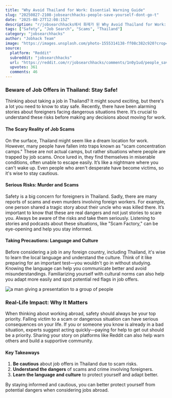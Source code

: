 ```yaml
---
title: "Why Avoid Thailand for Work: Essential Warning Guide"
slug: "20250827-2108-jobsearchhacks-people-save-yourself-dont-go-t"
date: "2025-08-27T12:08:15Z"
description: "r/jobsearchhacks에서 화제가 된 Why Avoid Thailand for Work: Essential Warning Guide에 대한 깊이 있는 분석과 인사이트"
tags: ["Safety", "Job Search", "Scams", "Thailand"]
category: "jobsearchhacks"
author: "Jobhack Team"
image: "https://images.unsplash.com/photo-1555314138-ff08c382c920?crop=entropy&cs=tinysrgb&fit=max&fm=jpg&ixid=M3w3OTU0NDF8MHwxfHNlYXJjaHw1MHx8Z3VpZGV8ZW58MXwwfHx8MTc1NjI5NjQ3Nnww&ixlib=rb-4.1.0&q=80&w=1080"
source:
  platform: "Reddit"
  subreddit: "jobsearchhacks"
  url: "https://reddit.com/r/jobsearchhacks/comments/1n0y1ud/people_save_yourself_dont_go_to_thailand_for_any/"
  upvotes: 361
  comments: 46
---
```


### Beware of Job Offers in Thailand: Stay Safe!

Thinking about taking a job in Thailand? It might sound exciting, but there's a lot you need to know to stay safe. Recently, there have been alarming stories about foreigners facing dangerous situations there. It’s crucial to understand these risks before making any decisions about moving for work.

#### The Scary Reality of Job Scams

On the surface, Thailand might seem like a dream location for work. However, many people have fallen into traps known as "scam concentration camps." These are not actual camps, but rather situations where people are trapped by job scams. Once lured in, they find themselves in miserable conditions, often unable to escape easily. It’s like a nightmare where you can't wake up. Even people who aren't desperate have become victims, so it's wise to stay cautious.

#### Serious Risks: Murder and Scams

Safety is a big concern for foreigners in Thailand. Sadly, there are many reports of scams and even murders involving foreign workers. For example, one person shared a tragic story about their uncle who was killed there. It’s important to know that these are real dangers and not just stories to scare you. Always be aware of the risks and take them seriously. Listening to stories and podcasts about these situations, like "Scam Factory," can be eye-opening and help you stay informed.

#### Taking Precautions: Language and Culture

Before considering a job in any foreign country, including Thailand, it's wise to learn the local language and understand the culture. Think of it like preparing for an important test—you wouldn't go in without studying. Knowing the language can help you communicate better and avoid misunderstandings. Familiarizing yourself with cultural norms can also help you adapt more easily and spot potential red flags in job offers.

![a man giving a presentation to a group of people](https://images.unsplash.com/photo-1709715357510-b687304cee3a?crop=entropy&cs=tinysrgb&fit=max&fm=jpg&ixid=M3w3OTU0NDF8MHwxfHNlYXJjaHwyOHx8YnVzaW5lc3MlMjBtZWV0aW5nfGVufDF8MHx8fDE3NTYyOTY0Nzd8MA&ixlib=rb-4.1.0&q=80&w=1080)

### Real-Life Impact: Why It Matters

When thinking about working abroad, safety should always be your top priority. Falling victim to a scam or dangerous situation can have serious consequences on your life. If you or someone you know is already in a bad situation, experts suggest acting quickly—paying for help to get out should be a priority. Sharing your story on platforms like Reddit can also help warn others and build a supportive community.

#### Key Takeaways

1. **Be cautious** about job offers in Thailand due to scam risks.
2. **Understand the dangers** of scams and crime involving foreigners.
3. **Learn the language and culture** to protect yourself and adapt better.

By staying informed and cautious, you can better protect yourself from potential dangers when considering jobs abroad.